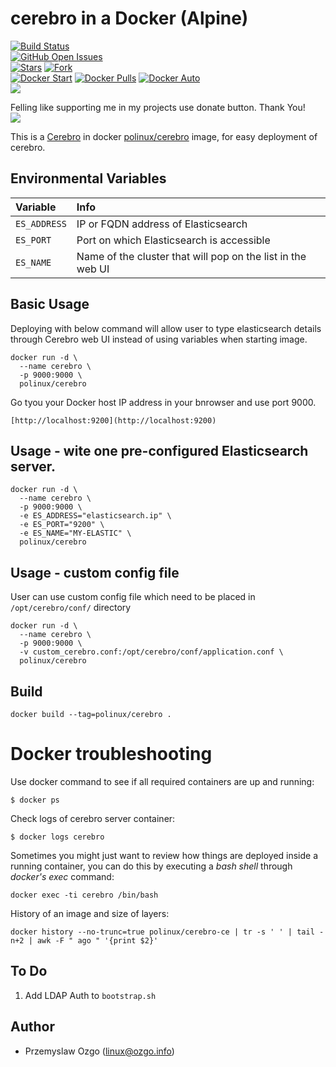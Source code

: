 # cerebro in a Docker (Alpine)
[![Build Status](https://travis-ci.org/pozgo/docker-cerebro.svg)](https://travis-ci.org/pozgo/docker-cerebro)  
[![GitHub Open Issues](https://img.shields.io/github/issues/pozgo/docker-cerebro.svg)](https://github.com/pozgo/docker-cerebro/issues)  
[![Stars](https://img.shields.io/github/stars/pozgo/docker-cerebro.svg?style=social&label=Stars)]()
[![Fork](https://img.shields.io/github/forks/pozgo/docker-cerebro.svg?style=social&label=Fork)]()  
[![Docker Start](https://img.shields.io/docker/stars/polinux/cerebro.svg)](https://hub.docker.com/r/polinux/cerebro)
[![Docker Pulls](https://img.shields.io/docker/pulls/polinux/cerebro.svg)](https://hub.docker.com/r/polinux/cerebro)
[![Docker Auto](https://img.shields.io/docker/automated/polinux/cerebro.svg)](https://hub.docker.com/r/polinux/cerebro)  
[![](https://img.shields.io/github/release/pozgo/docker-cerebro.svg)](http://microbadger.com/images/polinux/cerebro)

Felling like supporting me in my projects use donate button. Thank You!  
[![](https://img.shields.io/badge/donate-PayPal-blue.svg)](https://www.paypal.me/POzgo)

This is a [Cerebro](https://github.com/lmenezes/cerebro) in docker [polinux/cerebro](https://registry.hub.docker.com/u/polinux/cerebro/) image, for easy deployment of cerebro.

## Environmental Variables
|Variable|Info|
|:----|:----|
|`ES_ADDRESS`|IP or FQDN address of Elasticsearch|
|`ES_PORT`|Port on which Elasticsearch is accessible|
|`ES_NAME`|Name of the cluster that will pop on the list in the web UI|

## Basic Usage
Deploying with below command will allow user to type elasticsearch details through Cerebro web UI instead of using variables when starting image. 

    docker run -d \
      --name cerebro \
      -p 9000:9000 \
      polinux/cerebro 

Go tyou your Docker host IP address in your bnrowser and use port 9000.  

    [http://localhost:9200](http://localhost:9200)

## Usage - wite one pre-configured Elasticsearch server. 

    docker run -d \
      --name cerebro \
      -p 9000:9000 \
      -e ES_ADDRESS="elasticsearch.ip" \
      -e ES_PORT="9200" \
      -e ES_NAME="MY-ELASTIC" \
      polinux/cerebro

## Usage - custom config file
User can use custom config file which need to be placed in `/opt/cerebro/conf/` directory 

    docker run -d \
      --name cerebro \
      -p 9000:9000 \
      -v custom_cerebro.conf:/opt/cerebro/conf/application.conf \
      polinux/cerebro 

## Build

`docker build --tag=polinux/cerebro .`

Docker troubleshooting
======================

Use docker command to see if all required containers are up and running:
```
$ docker ps
```

Check logs of cerebro server container:
```
$ docker logs cerebro
```

Sometimes you might just want to review how things are deployed inside a running
 container, you can do this by executing a _bash shell_ through _docker's
 exec_ command:
```
docker exec -ti cerebro /bin/bash
```

History of an image and size of layers:
```
docker history --no-trunc=true polinux/cerebro-ce | tr -s ' ' | tail -n+2 | awk -F " ago " '{print $2}'
```


## To Do

1. Add LDAP Auth to `bootstrap.sh`

## Author

* Przemyslaw Ozgo (<linux@ozgo.info>)
